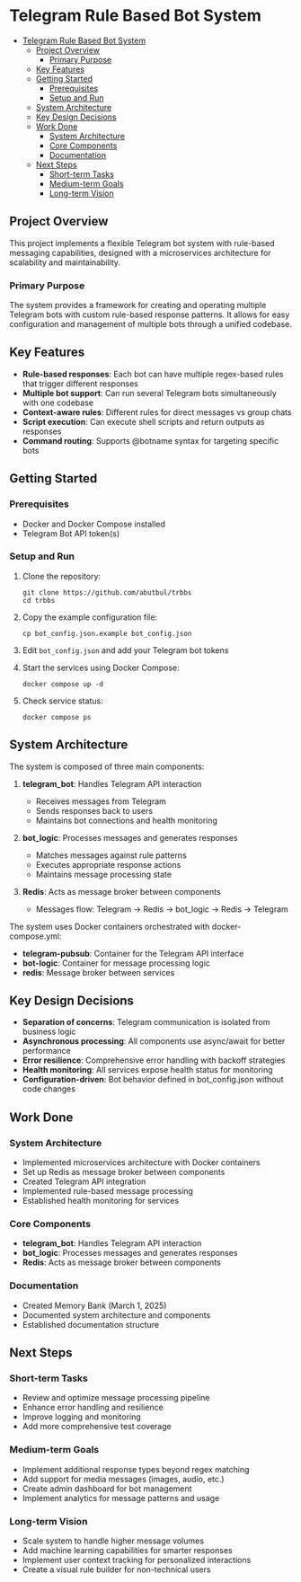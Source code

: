 # Telegram Rule Based Bot System
- [Telegram Rule Based Bot System](#telegram-rule-based-bot-system)
  - [Project Overview](#project-overview)
    - [Primary Purpose](#primary-purpose)
  - [Key Features](#key-features)
  - [Getting Started](#getting-started)
    - [Prerequisites](#prerequisites)
    - [Setup and Run](#setup-and-run)
  - [System Architecture](#system-architecture)
  - [Key Design Decisions](#key-design-decisions)
  - [Work Done](#work-done)
    - [System Architecture](#system-architecture-1)
    - [Core Components](#core-components)
    - [Documentation](#documentation)
  - [Next Steps](#next-steps)
    - [Short-term Tasks](#short-term-tasks)
    - [Medium-term Goals](#medium-term-goals)
    - [Long-term Vision](#long-term-vision)

## Project Overview

This project implements a flexible Telegram bot system with rule-based messaging capabilities, designed with a microservices architecture for scalability and maintainability.

### Primary Purpose

The system provides a framework for creating and operating multiple Telegram bots with custom rule-based response patterns. It allows for easy configuration and management of multiple bots through a unified codebase.

## Key Features

- **Rule-based responses**: Each bot can have multiple regex-based rules that trigger different responses
- **Multiple bot support**: Can run several Telegram bots simultaneously with one codebase
- **Context-aware rules**: Different rules for direct messages vs group chats
- **Script execution**: Can execute shell scripts and return outputs as responses
- **Command routing**: Supports @botname syntax for targeting specific bots

## Getting Started

### Prerequisites

- Docker and Docker Compose installed
- Telegram Bot API token(s)

### Setup and Run

1. Clone the repository:
   ```
   git clone https://github.com/abutbul/trbbs
   cd trbbs
   ```

2. Copy the example configuration file:
   ```
   cp bot_config.json.example bot_config.json
   ```

3. Edit `bot_config.json` and add your Telegram bot tokens

4. Start the services using Docker Compose:
   ```
   docker compose up -d
   ```

5. Check service status:
   ```
   docker compose ps
   ```

## System Architecture

The system is composed of three main components:

1. **telegram_bot**: Handles Telegram API interaction
   - Receives messages from Telegram
   - Sends responses back to users
   - Maintains bot connections and health monitoring

2. **bot_logic**: Processes messages and generates responses
   - Matches messages against rule patterns
   - Executes appropriate response actions
   - Maintains message processing state

3. **Redis**: Acts as message broker between components
   - Messages flow: Telegram → Redis → bot_logic → Redis → Telegram

The system uses Docker containers orchestrated with docker-compose.yml:
- **telegram-pubsub**: Container for the Telegram API interface
- **bot-logic**: Container for message processing logic
- **redis**: Message broker between services

## Key Design Decisions

- **Separation of concerns**: Telegram communication is isolated from business logic
- **Asynchronous processing**: All components use async/await for better performance
- **Error resilience**: Comprehensive error handling with backoff strategies
- **Health monitoring**: All services expose health status for monitoring
- **Configuration-driven**: Bot behavior defined in bot_config.json without code changes

## Work Done

### System Architecture
- Implemented microservices architecture with Docker containers
- Set up Redis as message broker between components
- Created Telegram API integration
- Implemented rule-based message processing
- Established health monitoring for services

### Core Components
- **telegram_bot**: Handles Telegram API interaction
- **bot_logic**: Processes messages and generates responses
- **Redis**: Acts as message broker between components

### Documentation
- Created Memory Bank (March 1, 2025)
- Documented system architecture and components
- Established documentation structure

## Next Steps

### Short-term Tasks
- Review and optimize message processing pipeline
- Enhance error handling and resilience
- Improve logging and monitoring
- Add more comprehensive test coverage

### Medium-term Goals
- Implement additional response types beyond regex matching
- Add support for media messages (images, audio, etc.)
- Create admin dashboard for bot management
- Implement analytics for message patterns and usage

### Long-term Vision
- Scale system to handle higher message volumes
- Add machine learning capabilities for smarter responses
- Implement user context tracking for personalized interactions
- Create a visual rule builder for non-technical users